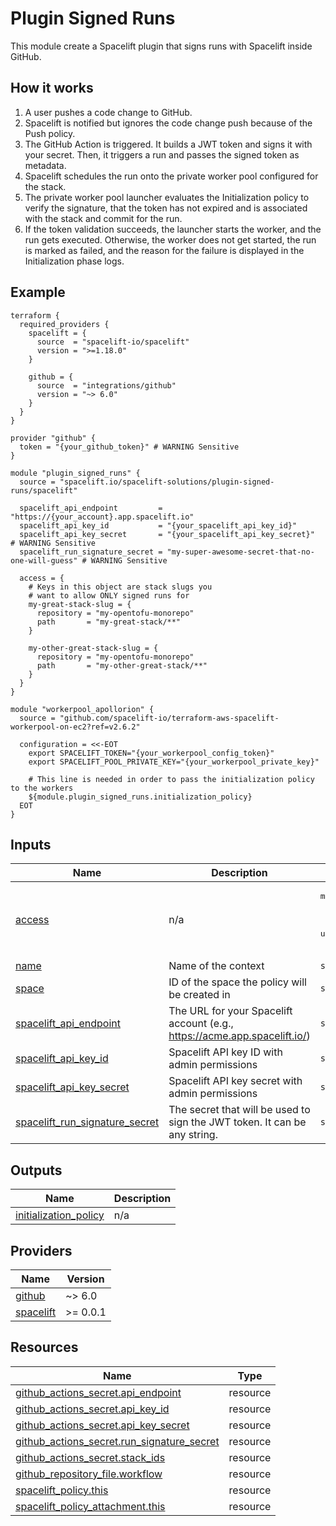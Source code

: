 # Plugin Signed Runs

This module create a Spacelift plugin that signs runs with Spacelift inside GitHub.

## How it works

1. A user pushes a code change to GitHub.
2. Spacelift is notified but ignores the code change push because of the Push policy.
3. The GitHub Action is triggered. It builds a JWT token and signs it with your secret. Then, it triggers a run and passes the signed token as metadata.
4. Spacelift schedules the run onto the private worker pool configured for the stack.
5. The private worker pool launcher evaluates the Initialization policy to verify the signature, that the token has not expired and is associated with the stack and commit for the run.
6. If the token validation succeeds, the launcher starts the worker, and the run gets executed. Otherwise, the worker does not get started, the run is marked as failed, and the reason for the failure is displayed in the Initialization phase logs.


<!-- BEGIN_TF_DOCS -->
## Example

```hcl
terraform {
  required_providers {
    spacelift = {
      source  = "spacelift-io/spacelift"
      version = ">=1.18.0"
    }

    github = {
      source  = "integrations/github"
      version = "~> 6.0"
    }
  }
}

provider "github" {
  token = "{your_github_token}" # WARNING Sensitive
}

module "plugin_signed_runs" {
  source = "spacelift.io/spacelift-solutions/plugin-signed-runs/spacelift"

  spacelift_api_endpoint         = "https://{your_account}.app.spacelift.io"
  spacelift_api_key_id           = "{your_spacelift_api_key_id}"
  spacelift_api_key_secret       = "{your_spacelift_api_key_secret}"                # WARNING Sensitive
  spacelift_run_signature_secret = "my-super-awesome-secret-that-no-one-will-guess" # WARNING Sensitive

  access = {
    # Keys in this object are stack slugs you
    # want to allow ONLY signed runs for
    my-great-stack-slug = {
      repository = "my-opentofu-monorepo"
      path       = "my-great-stack/**"
    }

    my-other-great-stack-slug = {
      repository = "my-opentofu-monorepo"
      path       = "my-other-great-stack/**"
    }
  }
}

module "workerpool_apollorion" {
  source = "github.com/spacelift-io/terraform-aws-spacelift-workerpool-on-ec2?ref=v2.6.2"

  configuration = <<-EOT
    export SPACELIFT_TOKEN="{your_workerpool_config_token}"
    export SPACELIFT_POOL_PRIVATE_KEY="{your_workerpool_private_key}"

    # This line is needed in order to pass the initialization policy to the workers
    ${module.plugin_signed_runs.initialization_policy}
  EOT
}
```

## Inputs

| Name | Description | Type | Default | Required |
|------|-------------|------|---------|:--------:|
| <a name="input_access"></a> [access](#input\_access) | n/a | <pre>map(object({<br/>    repository          = string<br/>    path                = string<br/>    use_custom_workflow = optional(bool)<br/>  }))</pre> | n/a | yes |
| <a name="input_name"></a> [name](#input\_name) | Name of the context | `string` | `"plugin_signed_runs"` | no |
| <a name="input_space"></a> [space](#input\_space) | ID of the space the policy will be created in | `string` | `"root"` | no |
| <a name="input_spacelift_api_endpoint"></a> [spacelift\_api\_endpoint](#input\_spacelift\_api\_endpoint) | The URL for your Spacelift account (e.g., https://acme.app.spacelift.io/) | `string` | n/a | yes |
| <a name="input_spacelift_api_key_id"></a> [spacelift\_api\_key\_id](#input\_spacelift\_api\_key\_id) | Spacelift API key ID with admin permissions | `string` | n/a | yes |
| <a name="input_spacelift_api_key_secret"></a> [spacelift\_api\_key\_secret](#input\_spacelift\_api\_key\_secret) | Spacelift API key secret with admin permissions | `string` | n/a | yes |
| <a name="input_spacelift_run_signature_secret"></a> [spacelift\_run\_signature\_secret](#input\_spacelift\_run\_signature\_secret) | The secret that will be used to sign the JWT token. It can be any string. | `string` | n/a | yes |

## Outputs

| Name | Description |
|------|-------------|
| <a name="output_initialization_policy"></a> [initialization\_policy](#output\_initialization\_policy) | n/a |

## Providers

| Name | Version |
|------|---------|
| <a name="provider_github"></a> [github](#provider\_github) | ~> 6.0 |
| <a name="provider_spacelift"></a> [spacelift](#provider\_spacelift) | >= 0.0.1 |

## Resources

| Name | Type |
|------|------|
| [github_actions_secret.api_endpoint](https://registry.terraform.io/providers/integrations/github/latest/docs/resources/actions_secret) | resource |
| [github_actions_secret.api_key_id](https://registry.terraform.io/providers/integrations/github/latest/docs/resources/actions_secret) | resource |
| [github_actions_secret.api_key_secret](https://registry.terraform.io/providers/integrations/github/latest/docs/resources/actions_secret) | resource |
| [github_actions_secret.run_signature_secret](https://registry.terraform.io/providers/integrations/github/latest/docs/resources/actions_secret) | resource |
| [github_actions_secret.stack_ids](https://registry.terraform.io/providers/integrations/github/latest/docs/resources/actions_secret) | resource |
| [github_repository_file.workflow](https://registry.terraform.io/providers/integrations/github/latest/docs/resources/repository_file) | resource |
| [spacelift_policy.this](https://registry.terraform.io/providers/spacelift-io/spacelift/latest/docs/resources/policy) | resource |
| [spacelift_policy_attachment.this](https://registry.terraform.io/providers/spacelift-io/spacelift/latest/docs/resources/policy_attachment) | resource |
<!-- END_TF_DOCS -->
